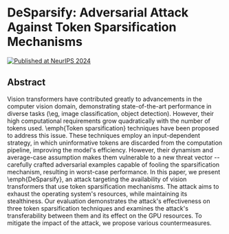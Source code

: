 # DeSparsify: Adversarial Attack Against Token Sparsification Mechanisms
[![Published at NeurIPS 2024](https://img.shields.io/badge/Published-NeurIPS%202024-blue.svg)](link_to_paper)

## Abstract
Vision transformers have contributed greatly to advancements in the computer vision domain, demonstrating state-of-the-art performance in diverse tasks (\eg, image classification, object detection).
However, their high computational requirements grow quadratically with the number of tokens used.
\emph{Token sparsification} techniques have been proposed to address this issue.
These techniques employ an input-dependent strategy, in which uninformative tokens are discarded from the computation pipeline, improving the model's efficiency.
However, their dynamism and average-case assumption makes them vulnerable to a new threat vector -- carefully crafted adversarial examples capable of fooling the sparsification mechanism, resulting in worst-case performance.
In this paper, we present \emph{DeSparsify}, an attack targeting the availability of vision transformers that use token sparsification mechanisms.
The attack aims to exhaust the operating system's resources, while maintaining its stealthiness.
Our evaluation demonstrates the attack's effectiveness on three token sparsification techniques and examines the attack's transferability between them and its effect on the GPU resources.
To mitigate the impact of the attack, we propose various countermeasures.
